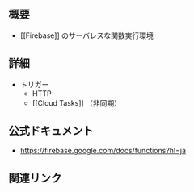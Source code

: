 ## 概要
- [[Firebase]] のサーバレスな関数実行環境

## 詳細
- トリガー
	- HTTP
	- [[Cloud Tasks]] （非同期）

## 公式ドキュメント
- https://firebase.google.com/docs/functions?hl=ja

## 関連リンク

